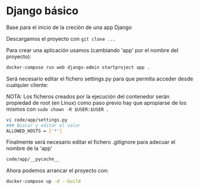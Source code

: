 # Django básico

Base para el inicio de la creción de una app Django

Descargamos el proyecto con `git clone ...`

Para crear una aplicación usamos (cambiando 'app' por el nombre del proyecto):

```bash
docker-compose run web django-admin startproject app .
```

Será necesario editar el fichero settings.py para que permita acceder desde cualquier cliente:

NOTA: Los ficheros creados por la ejecución del contenedor serán propiedad de root (en Linux) como paso previo hay que apropiarse de los mismos con `sudo chown -R $USER:$USER .`

```bash
vi code/app/settings.py
### Buscar y editar el valor
ALLOWED_HOSTS = ['*']
```

Finalmente será necesario editar el fichero .gitignore para adecuar el nombre de la 'app'
```bash
code/app/__pycache__
```

Ahora podemos arrancar el proyecto con:

```bash
docker-compose up -d --build
```
